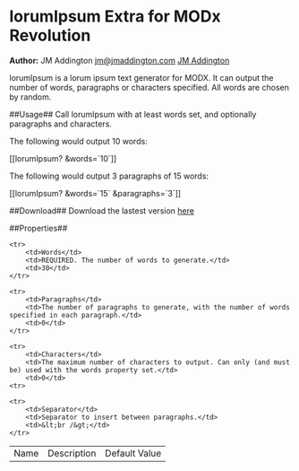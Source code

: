 lorumIpsum Extra for MODx Revolution
=======================================

**Author:** JM Addington jm@jmaddington.com [JM Addington](http://www.jmaddington.com)

lorumIpsum is a lorum ipsum text generator for MODX. It can output the number of words, paragraphs or
characters specified. All words are chosen by random.

##Usage##
Call lorumIpsum with at least words set, and optionally paragraphs and characters.

The following would output 10 words:

[[lorumIpsum? &words=\`10\`]]

The following would output 3 paragraphs of 15 words:

[[lorumIpsum? &words=\`15\` &paragraphs=\`3\`]]

##Download##
Download the lastest version [here](https://github.com/jmaddington/lorumIpsum/blob/master/core/packages/lorumipsum-1.0.5-beta1.transport.zip)

##Properties##

<table>
    <tr>
        <td>Name</td>
        <td>Description</td>
        <td>Default Value</td>
    </tr>

    <tr>
        <td>Words</td>
        <td>REQUIRED. The number of words to generate.</td>
        <td>30</td>
    </tr>

    <tr>
        <td>Paragraphs</td>
        <td>The number of paragraphs to generate, with the number of words specified in each paragraph.</td>
        <td>0</td>
    </tr>

    <tr>
        <td>Characters</td>
        <td>The maximum number of characters to output. Can only (and must be) used with the words property set.</td>
        <td>0</td>
    <tr>

    <tr>
        <td>Separator</td>
        <td>Separator to insert between paragraphs.</td>
        <td>&lt;br /&gt;</td>
    </tr>
</table>
